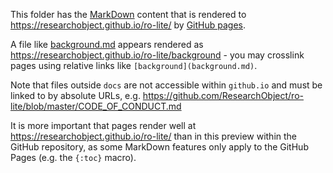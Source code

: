 This folder has the [MarkDown](https://guides.github.com/features/mastering-markdown) content that is rendered to <https://researchobject.github.io/ro-lite/> by [GitHub pages](https://pages.github.com/).

A file like [background.md](background.md) appears rendered as <https://researchobject.github.io/ro-lite/background> - you may crosslink pages using relative links like `[background](background.md)`.

Note that files outside `docs` are not accessible within `github.io` and must be linked to by absolute URLs, e.g. <https://github.com/ResearchObject/ro-lite/blob/master/CODE_OF_CONDUCT.md>

It is more important that pages render well at <https://researchobject.github.io/ro-lite/> than in this  preview within the GitHub repository, as some MarkDown features only apply to the GitHub Pages (e.g. the `{:toc}` macro).

